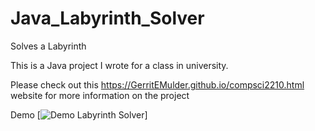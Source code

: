 # Java_Labyrinth_Solver
Solves a Labyrinth

This is a Java project I wrote for a class in university.

Please check out this https://GerritEMulder.github.io/compsci2210.html website for more information on the project

Demo
[![Demo Labyrinth Solver](https://j.gifs.com/NLAZ58.gif)]
